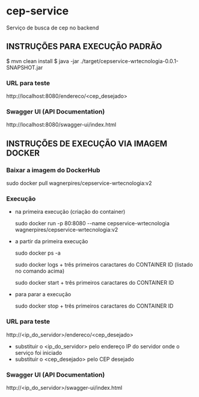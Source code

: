 # cep-service

Serviço de busca de cep no backend

## INSTRUÇÕES PARA EXECUÇÃO PADRÃO

$ mvn clean install
$ java -jar ./target/cepservice-wrtecnologia-0.0.1-SNAPSHOT.jar

### URL para teste
http://localhost:8080/endereco/<cep_desejado>

### Swagger UI (API Documentation)
http://localhost:8080/swagger-ui/index.html


## INSTRUÇÕES DE EXECUÇÃO VIA IMAGEM DOCKER

### Baixar a imagem do DockerHub
sudo docker pull wagnerpires/cepservice-wrtecnologia:v2

### Execução

* na primeira execução (criação do container)

  sudo docker run -p 80:8080 --name cepservice-wrtecnologia wagnerpires/cepservice-wrtecnologia:v2

* a partir da primeira execução

  sudo docker ps -a

  sudo docker logs + três primeiros caractares do CONTAINER ID (listado no comando acima)
  
  sudo docker start + três primeiros caractares do CONTAINER ID

* para parar a execução

  sudo docker stop + três primeiros caractares do CONTAINER ID

### URL para teste

http://<ip_do_servidor>/endereco/<cep_desejado>
  
* substituir o <ip_do_servidor> pelo endereço IP do servidor onde o serviço foi iniciado
* substituir o <cep_desejado> pelo CEP desejado

### Swagger UI (API Documentation)

http://<ip_do_servidor>/swagger-ui/index.html
